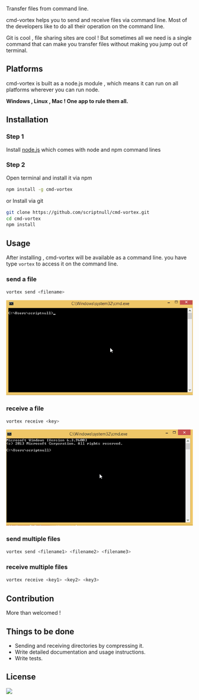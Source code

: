 Transfer files from command line.

cmd-vortex helps you to send and receive files via command line. Most of the developers like to do all their operation on the command line.

Git is cool , file sharing sites are cool ! But sometimes all we need is a single command that can make you transfer files without making you jump out of terminal.

## Platforms
cmd-vortex is built as a node.js module , which means it can run on all platforms wherever you can run node.

__Windows , Linux , Mac ! One app to rule them all.__

## Installation 

### Step 1 
Install [node.js](https://nodejs.org) which comes with node and npm command lines

### Step 2
Open terminal and install it via npm 
```bash 
npm install -g cmd-vortex 
```

or 
Install via git
```bash
git clone https://github.com/scriptnull/cmd-vortex.git 
cd cmd-vortex
npm install
```
## Usage
After installing , cmd-vortex will be available as a command line.
you have type ``vortex`` to access it on the command line.

### send a file 
```bash
vortex send <filename> 
```
![](https://raw.githubusercontent.com/scriptnull/cmd-vortex/master/sendOneFile.gif)

### receive a file 
```bash
vortex receive <key>
```
![](https://raw.githubusercontent.com/scriptnull/cmd-vortex/master/reveiveOneFile.gif)
### send multiple files 
```bash
vortex send <filename1> <filename2> <filename3> 
```
### receive multiple files 
```bash
vortex receive <key1> <key2> <key3>
```

## Contribution 
More than welcomed !

## Things to be done
- Sending and receiving directories by compressing it.
- Write detailed documentation and usage instructions.
- Write tests.

## License
![](https://raw.githubusercontent.com/scriptnull/bagpack/master/GPL.png)

